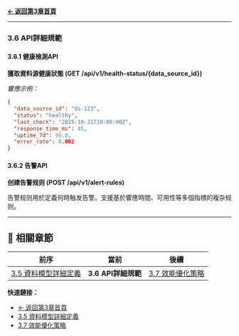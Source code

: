 **[← 返回第3章首頁](ch3-index.md)**

---

### 3.6 API詳細規範

#### 3.6.1 健康檢測API

**獲取資料源健康狀態 (GET /api/v1/health-status/{data_source_id})**

*響應示例：*
```json
{
  "data_source_id": "ds-123",
  "status": "healthy",
  "last_check": "2025-10-31T10:00:00Z",
  "response_time_ms": 45,
  "uptime_7d": 99.8,
  "error_rate": 0.002
}
```

#### 3.6.2 告警API

**创建告警规则 (POST /api/v1/alert-rules)**

告警规则用於定義何時触发告警。支援基於響應時間、可用性等多個指標的複杂规则。

---

## 📑 相關章節

| 前序 | 當前 | 後續 |
|-----|------|------|
| [3.5 資料模型詳細定義](ch3-5-資料模型詳細定義.md) | **3.6 API詳細規範** | [3.7 效能優化策略](ch3-7-效能優化策略.md) |

**快速鏈接：**
- [← 返回第3章首頁](ch3-index.md)
- [3.5 資料模型詳細定義](ch3-5-資料模型詳細定義.md)
- [3.7 效能優化策略](ch3-7-效能優化策略.md)
